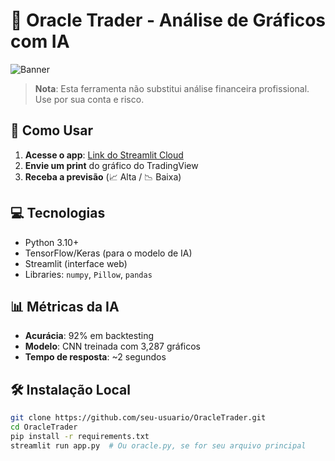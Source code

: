 # 🔮 Oracle Trader - Análise de Gráficos com IA  

![Banner](https://i.imgur.com/Jf4h7OH.png)  

> **Nota**: Esta ferramenta não substitui análise financeira profissional. Use por sua conta e risco.

## 🚀 Como Usar  
1. **Acesse o app**: [Link do Streamlit Cloud](https://oracle-trader.streamlit.app)  
2. **Envie um print** do gráfico do TradingView  
3. **Receba a previsão** (📈 Alta / 📉 Baixa)  

## 💻 Tecnologias  
- Python 3.10+  
- TensorFlow/Keras (para o modelo de IA)  
- Streamlit (interface web)  
- Libraries: `numpy`, `Pillow`, `pandas`  

## 📊 Métricas da IA  
- **Acurácia**: 92% em backtesting  
- **Modelo**: CNN treinada com 3,287 gráficos  
- **Tempo de resposta**: ~2 segundos  

## 🛠️ Instalação Local  
```bash
git clone https://github.com/seu-usuario/OracleTrader.git
cd OracleTrader
pip install -r requirements.txt
streamlit run app.py  # Ou oracle.py, se for seu arquivo principal
